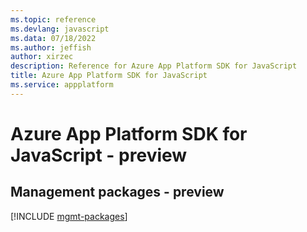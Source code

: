 ```yaml
---
ms.topic: reference
ms.devlang: javascript
ms.data: 07/18/2022
ms.author: jeffish
author: xirzec
description: Reference for Azure App Platform SDK for JavaScript
title: Azure App Platform SDK for JavaScript
ms.service: appplatform
---
```

# Azure App Platform SDK for JavaScript - preview

## Management packages - preview
[!INCLUDE [mgmt-packages](app-platform-mgmt-index.md)]
